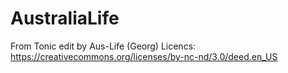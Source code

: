 # AustraliaLife

From Tonic edit by Aus-Life (Georg)
Licencs: https://creativecommons.org/licenses/by-nc-nd/3.0/deed.en_US
